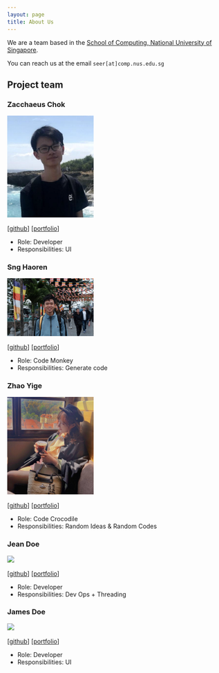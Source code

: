 ```yaml
---
layout: page
title: About Us
---
```


We are a team based in the [School of Computing, National University of Singapore](http://www.comp.nus.edu.sg).

You can reach us at the email `seer[at]comp.nus.edu.sg`

## Project team

### Zacchaeus Chok

<img src="images/zacchaeus.png" width="200px">

[[github](https://github.com/zacchaeuschok)]
[[portfolio](team/zacchaeuschok.md)]

* Role: Developer
* Responsibilities: UI

### Sng Haoren

<img src="images/misterpuffin.png" width="200px">

[[github](http://github.com/misterpuffin)]
[[portfolio](team/misterpuffin.md)]

* Role: Code Monkey
* Responsibilities: Generate code  

### Zhao Yige

<img src="images/zhaoyige.png" width="200px">

[[github](http://github.com/frrramses)] [[portfolio](team/frrramses.md)]

* Role: Code Crocodile 
* Responsibilities: Random Ideas & Random Codes

### Jean Doe

<img src="images/johndoe.png" width="200px">

[[github](http://github.com/johndoe)]
[[portfolio](team/misterpuffin.md)]

* Role: Developer
* Responsibilities: Dev Ops + Threading

### James Doe

<img src="images/johndoe.png" width="200px">

[[github](http://github.com/johndoe)]
[[portfolio](team/misterpuffin.md)]

* Role: Developer
* Responsibilities: UI
